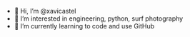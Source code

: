 - 👋 Hi, I’m @xavicastel
- 👀 I’m interested in engineering, python, surf photography
- 🌱 I’m currently learning to code and use GitHub

<!---
xavicastel/xavicastel is a ✨ special ✨ repository because its `README.md` (this file) appears on your GitHub profile.
You can click the Preview link to take a look at your changes.
--->

